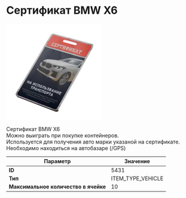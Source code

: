 # Сертификат BMW X6

![Item Image](../img/5431.webp?raw=true)

Сертификат BMW X6<br>Можно выиграть при покупке контейнеров.<br>Используется для получения авто марки указаной на сертификате.<br>Необходимо находиться на автобазаре (/GPS)


| Параметр | Значение |
|----------|----------|
| **ID** | 5431 |
| **Тип** | ITEM_TYPE_VEHICLE |
| **Максимальное количество в ячейке** | 10 |

